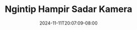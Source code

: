 --- 
title: "Ngintip Hampir Sadar Kamera"
description: "download bokep Ngintip Hampir Sadar Kamera      "
date: 2024-11-11T20:07:09-08:00
file_code: "o0dbj4txtnf0"
draft: false
cover: "xsn6gb4gn4gqsfj0.jpg"
tags: ["Ngintip", "Hampir", "Sadar", "Kamera", "bokep-indo", "bokep-viral", "bokep-ig"]
length: 298
fld_id: "1235893"
foldername: "Asupan Ngintip"
categories: ["Asupan Ngintip"]
views: 146
---